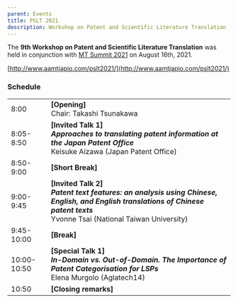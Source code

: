 ```yaml
---
parent: Events
title: PSLT 2021
description: Workshop on Patent and Scientific Literature Translation
---
```


The **9th Workshop on Patent and Scientific Literature Translation** was held in conjunction with [MT Summit 2021](mtsummit2021.md) on August 16th, 2021.

[http://www.aamtjapio.com/pslt2021/](http://www.aamtjapio.com/pslt2021/)

### Schedule

| | |
| -- | -- |
| 8:00 | **[Opening]** <br>Chair: Takashi Tsunakawa |
| 8:05-8:50 | **[Invited Talk 1]** <br>_**Approaches to translating patent information at the Japan Patent Office**_ <br>Keisuke Aizawa (Japan Patent Office) |
| 8:50-9:00 | **[Short Break]** |
| 9:00-9:45 | **[Invited Talk 2]** <br>_**Patent text features: an analysis using Chinese, English, and English translations of Chinese patent texts**_ <br>Yvonne Tsai (National Taiwan University) |
| 9:45-10:00 | **[Break]** |
| 10:00-10:50 | **[Special Talk 1]** <br>_**In-Domain vs. Out-of-Domain. The Importance of Patent Categorisation for LSPs**_ <br>Elena Murgolo (Aglatech14) |
| 10:50 | **[Closing remarks]** |
